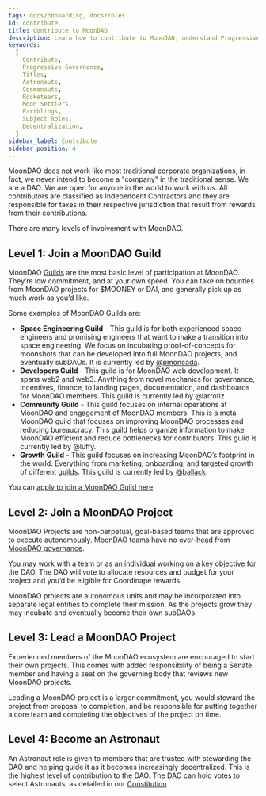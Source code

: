 ```yaml
---
tags: docs/onboarding, docs/roles
id: contribute
title: Contribute to MoonDAO
description: Learn how to contribute to MoonDAO, understand Progressive Governance, and Titles and their Subject Roles.
keywords:
  [
    Contribute,
    Progressive Governance,
    Titles,
    Astronauts,
    Cosmonauts,
    Rocketeers,
    Moon Settlers,
    Earthlings,
    Subject Roles,
    Decentralization,
  ]
sidebar_label: Contribute
sidebar_position: 4
---
```


MoonDAO does not work like most traditional corporate organizations, in fact, we never intend to become a "company" in the traditional sense. We are a DAO. We are open for anyone in the world to work with us. All contributors are classified as Independent Contractors and they are responsible for taxes in their respective jurisdiction that result from rewards from their contributions.

There are many levels of involvement with MoonDAO.

## Level 1: Join a MoonDAO Guild

MoonDAO [Guilds](guilds.md) are the most basic level of participation at MoonDAO. They’re low commitment, and at your own speed. You can take on bounties from MoonDAO projects for $MOONEY or DAI, and generally pick up as much work as you’d like.

Some examples of MoonDAO Guilds are:
- **Space Engineering Guild** - This guild is for both experienced space engineers and promising engineers that want to make a transition into space engineering. We focus on incubating proof-of-concepts for moonshots that can be developed into full MoonDAO projects, and eventually subDAOs. It is currently led by [@pmoncada](@pmoncada.md).
- **Developers Guild** - This guild is for MoonDAO web development. It spans web2 and web3. Anything from novel mechanics for governance, incentives, finance, to landing pages, documentation, and dashboards for MoonDAO members. This guild is currently led by @larrotiz.
- **Community Guild** - This guild focuses on internal operations at MoonDAO and engagement of MoonDAO members. This is a meta MoonDAO guild that focuses on improving MoonDAO processes and reducing bureaucracy. This guild helps organize information to make MoonDAO efficient and reduce bottlenecks for contributors. This guild is currently led by @luffy. 
- **Growth Guild** - This guild focuses on increasing MoonDAO’s footprint in the world. Everything from marketing, onboarding, and targeted growth of different [guilds](guilds.md). This guild is currently led by [@ballack](@Ballack.md).

You can [apply to join a MoonDAO Guild here](https://moondao.com/contribute).

## Level 2: Join a MoonDAO Project

MoonDAO Projects are non-perpetual, goal-based teams that are approved to execute autonomously. MoonDAO teams have no over-head from [MoonDAO governance](MoonDAO%20Governance.md). 

You may work with a team or as an individual working on a key objective for the DAO. The DAO will vote to allocate resources and budget for your project and you’d be eligible for Coordinape rewards.

MoonDAO projects are autonomous units and may be incorporated into separate legal entities to complete their mission. As the projects grow they may incubate and eventually become their own subDAOs.

## Level 3: Lead a MoonDAO Project

Experienced members of the MoonDAO ecosystem are encouraged to start their own projects. This comes with added responsibility of being a Senate member and having a seat on the governing body that reviews new MoonDAO projects.

Leading a MoonDAO project is a larger commitment, you would steward the project from proposal to completion, and be responsible for putting together a core team and completing the objectives of the project on time.

## Level 4: Become an Astronaut

An Astronaut role is given to members that are trusted with stewarding the DAO and helping guide it as it becomes increasingly decentralized. This is the highest level of contribution to the DAO. The DAO can hold votes to select Astronauts, as detailed in our [Constitution](https://docs.moondao.com/constitution).

